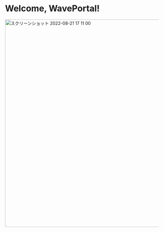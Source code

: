 # Welcome, WavePortal!

<img width="680" alt="スクリーンショット 2022-08-21 17 11 00" src="https://user-images.githubusercontent.com/83162960/185814788-63ac3788-d57e-4e98-a812-674e5b133479.png">

<!--![](public/ETH-banner-blur.png)
このコースを始めるには、下記のステップを実行してください。

1. あなたのGithubアカウントにこのレポジトリをフォークしましょう。

2. クローンしたレポジトリをあなたのローカル環境にダウンロードしましょう。

3. ターミナルを開き、ディレクトリのルートで `npm install` を実行します。

4. `npm run start` を実行してプロジェクトを開始します。

5. コーディングを始めましょう。

----
Banner logo is created by modifying "ETH diamond" © [Ethereum Foundation](https://ethereum.org/en/assets/) (Licensed under CC BY 4.0).-->
